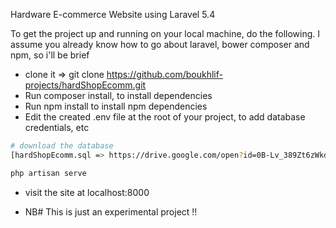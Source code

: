 Hardware E-commerce Website using Laravel 5.4

To get the project up and running on your local machine, do the following. I assume you already know how to go about laravel, bower composer and npm, so i'll be brief

- clone it => git clone https://github.com/boukhlif-projects/hardShopEcomm.git
- Run composer install, to install dependencies
- Run npm install to install npm dependencies
- Edit the created .env file at the root of your project, to add database credentials, etc
```bash
# download the database
[hardShopEcomm.sql => https://drive.google.com/open?id=0B-Lv_389Zt6zWkdBNGF2U1FxOE0
```
```bash
php artisan serve
```
- visit the site at localhost:8000

- NB# This is just an experimental project !!

